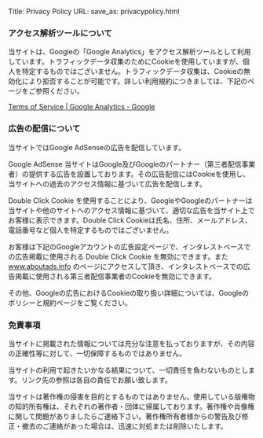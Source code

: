 Title: Privacy Policy
URL:
save_as: privacypolicy.html

### アクセス解析ツールについて

当サイトは、Googleの「Google Analytics」をアクセス解析ツールとして利用しています。トラフィックデータ収集のためにCookieを使用していますが、個人を特定するものではございません。トラフィックデータ収集は、Cookieの無効化により拒否することが可能です。詳しい利用規約につきましては、下記のページをご参照ください。

[Terms of Service | Google Analytics - Google](https://www.google.com/intl/ja/analytics/terms/)

### 広告の配信について

当サイトではGoogle AdSenseの広告を配信しています。

Google AdSense
当サイトはGoogle及びGoogleのパートナー（第三者配信事業者）の提供する広告を設置しております。その広告配信にはCookieを使用し、当サイトへの過去のアクセス情報に基づいて広告を配信します。

Double Click Cookie を使用することにより、GoogleやGoogleのパートナーは当サイトや他のサイトへのアクセス情報に基づいて、適切な広告を当サイト上でお客様に表示できます。Double Click Cookieは氏名、住所、メールアドレス、電話番号など個人を特定するものではございません。

お客様は下記のGoogleアカウントの広告設定ページで、インタレストベースでの広告掲載に使用される Double Click Cookie を無効にできます。また www.aboutads.info のページにアクセスして頂き、インタレストベースでの広告掲載に使用される第三者配信事業者のCookieを無効にできます。

その他、Googleの広告におけるCookieの取り扱い詳細については、Googleのポリシーと規約ページをご覧ください。

### 免責事項

当サイトに掲載された情報については充分な注意を払っておりますが、その内容の正確性等に対して、一切保障するものではありません。

当サイトの利用で起きたいかなる結果について、一切責任を負わないものとします。リンク先の参照は各自の責任でお願い致します。

当サイトは著作権の侵害を目的とするものではありません。使用している版権物の知的所有権は、それぞれの著作者・団体に帰属しております。著作権や肖像権に関して問題がありましたらご連絡下さい。著作権所有者様からの警告及び修正・撤去のご連絡があった場合は、迅速に対処または削除いたします。